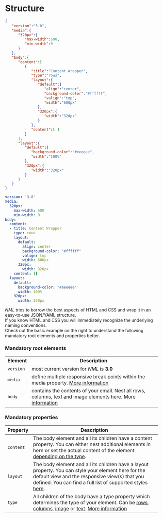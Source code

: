 # Structure

```json
{
   "version":"3.0",
   "media":{
      "320px":{
         "max-width":600,
         "min-width":0
      }
   },
   "body":{
      "content":[
         {
            "title":"Content Wrapper",
            "type":"rows",
            "layout":{
               "default":{
                  "align":"center",
                  "background-color":"#ffffff",
                  "valign":"top",
                  "width":"600px"
               },
               "320px":{
                  "width":"320px"
               }
            },
            "content":[ ]
         }
      ],
      "layout":{
         "default":{
            "background-color":"#eeeeee",
            "width":"100%"
         },
         "320px":{
            "width":"320px"
         }
      }
   }
}
```

```yaml
version: '3.0'
media:
  320px:
    max-width: 600
    min-width: 0
body:
  content:
  - title: Content Wrapper
    type: rows
    layout:
      default:
        align: center
        background-color: "#ffffff"
        valign: top
        width: 600px
      320px:
        width: 320px
    content: []
  layout:
    default:
      background-color: "#eeeeee"
      width: 100%
    320px:
      width: 320px
```

*NML* tries to borrow the best aspects of HTML and CSS and wrap it in an easy-to-use JSON/YAML structure.  
If you know HTML and CSS you will immediately recognize the underlying naming conventions.  
Check out the basic example on the right to understand the following mandatory root elements and properties better.

### Mandatory root elements


| Element   | Description |
|-----------|-------------|
| `version` | most current version for *NML* is **3.0** |
| `media`   | define multiple responsive break points within the media property. [More information](#media) |
| `body`    | contains the contents of your email. Nest all rows, columns, text and image elements here. [More information](#elements-body) |


### Mandatory properties

| Property | Description |
|----------|-------------|
| `content`| The body element and all its children have a content property. You can either nest additional elements in here or set the actual content of the element [depending on the type](#element-types). |
| `layout` | The body element and all its children have a layout property. You can style your element here for the default view and the responsive view(s) that you defined. You can find a full list of supported styles [here](#layout). |
| `type`   | All children of the body have a type property which determines the type of your element. Can be [rows](#elements-rows), [columns](#elements-columns), [image](#elements-image) or [text](#elements-text). [More information](#element-types) | 
